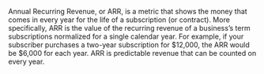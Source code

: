 
Annual Recurring Revenue, or ARR, is a metric that shows the money that comes in every year for the life of a subscription (or contract). More specifically, ARR is the value of the recurring revenue of a business’s term subscriptions normalized for a single calendar year.
For example, if your subscriber purchases a two-year subscription for $12,000, the ARR would be $6,000 for each year. ARR is predictable revenue that can be counted on every year.